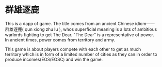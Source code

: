 # 群雄逐鹿

This is a dapp of game. The title comes from an ancient Chinese idiom——群雄逐鹿( qun xiong zhu lu ), whos superficial meaning is a lots of ambitious warlords fighting to get The Dear. "The Dear" is a representative of power. In ancient times, power comes from territory and army.

This game is about players compete with each other to get as much territory which is in form of a limited number of cities as they can in order to produce incomes(EOS/EOSC) and win the game.